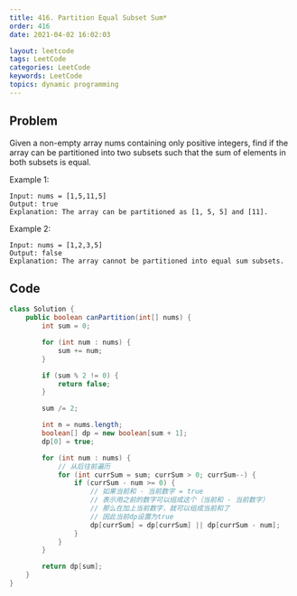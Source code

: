 ```yaml
---
title: 416. Partition Equal Subset Sum*
order: 416
date: 2021-04-02 16:02:03

layout: leetcode
tags: LeetCode
categories: LeetCode
keywords: LeetCode
topics: dynamic programming
---
```


## Problem

Given a non-empty array nums containing only positive integers, find if the array can be partitioned into two subsets such that the sum of elements in both subsets is equal.

Example 1:

```
Input: nums = [1,5,11,5]
Output: true
Explanation: The array can be partitioned as [1, 5, 5] and [11].
```

Example 2:

```
Input: nums = [1,2,3,5]
Output: false
Explanation: The array cannot be partitioned into equal sum subsets.
```

## Code

```java
class Solution {
    public boolean canPartition(int[] nums) {
        int sum = 0;

        for (int num : nums) {
            sum += num;
        }

        if (sum % 2 != 0) {
            return false;
        }

        sum /= 2;

        int n = nums.length;
        boolean[] dp = new boolean[sum + 1];
        dp[0] = true;

        for (int num : nums) {
            // 从后往前遍历
            for (int currSum = sum; currSum > 0; currSum--) {
                if (currSum - num >= 0) {
                    // 如果当前和 - 当前数字 = true
                    // 表示用之前的数字可以组成这个（当前和 - 当前数字）
                    // 那么在加上当前数字，就可以组成当前和了
                    // 因此当前dp设置为true
                    dp[currSum] = dp[currSum] || dp[currSum - num];
                }
            }
        }

        return dp[sum];
    }
}
```
